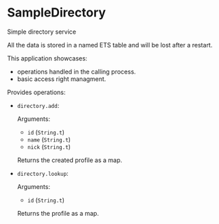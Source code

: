 # SampleDirectory

Simple directory service

All the data is stored in a named ETS table and will be lost after a restart.

This application showcases:
  - operations handled in the calling process.
  - basic access right managment.

Provides operations:

  - `directory.add`:

    Arguments:
      - `id` (`String.t`)
      - `name` (`String.t`)
      - `nick` (`String.t`)

    Returns the created profile as a map.

  - `directory.lookup`:

    Arguments:
      - `id` (`String.t`)

    Returns the profile as a map.
